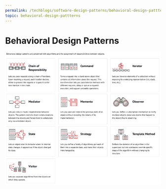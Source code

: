 ```yaml
---
permalink: /techblogs/software-design-patterns/behavioral-design-pattterns
topic: behavioral-design-pattterns
---
```


# Behavioral Design Patterns

![](assets/behavioral_design_patterns.png)


